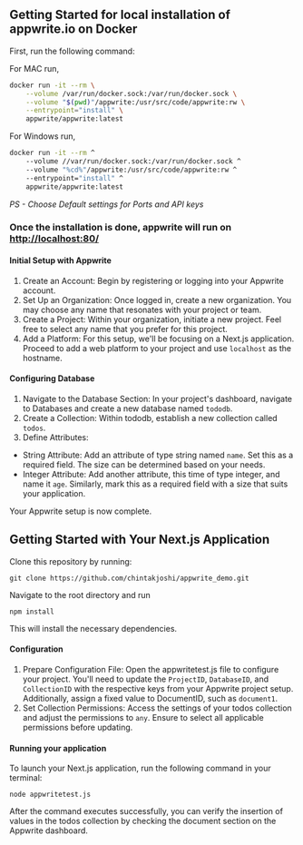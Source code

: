 ## Getting Started for local installation of appwrite.io on Docker

First, run the following command:

For MAC run,
```bash
docker run -it --rm \
    --volume /var/run/docker.sock:/var/run/docker.sock \
    --volume "$(pwd)"/appwrite:/usr/src/code/appwrite:rw \
    --entrypoint="install" \
    appwrite/appwrite:latest
```
For Windows run,
```bash
docker run -it --rm ^
    --volume //var/run/docker.sock:/var/run/docker.sock ^
    --volume "%cd%"/appwrite:/usr/src/code/appwrite:rw ^
    --entrypoint="install" ^
    appwrite/appwrite:latest
```
*PS - Choose Default settings for Ports and API keys*

### Once the installation is done, appwrite will run on [http://localhost:80/](http://localhost:80/)

#### Initial Setup with Appwrite

1) Create an Account: Begin by registering or logging into your Appwrite account.
2) Set Up an Organization: Once logged in, create a new organization. You may choose any name that resonates with your project or team.
3) Create a Project: Within your organization, initiate a new project. Feel free to select any name that you prefer for this project.
4) Add a Platform: For this setup, we'll be focusing on a Next.js application. Proceed to add a web platform to your project and use ```localhost``` as the hostname.

#### Configuring Database

1) Navigate to the Database Section: In your project's dashboard, navigate to Databases and create a new database named ```tododb```.
2) Create a Collection: Within tododb, establish a new collection called ```todos```.
3) Define Attributes:
* String Attribute: Add an attribute of type string named ```name```. Set this as a required field. The size can be determined based on your needs.
* Integer Attribute: Add another attribute, this time of type integer, and name it ```age```. Similarly, mark this as a required field with a size that suits your application.

Your Appwrite setup is now complete.

## Getting Started with Your Next.js Application

Clone this repository by running:
```
git clone https://github.com/chintakjoshi/appwrite_demo.git
```
Navigate to the root directory and run 
```
npm install
```
This will install the necessary dependencies.

#### Configuration 

1) Prepare Configuration File: Open the appwritetest.js file to configure your project. You'll need to update the ```ProjectID```, ```DatabaseID```, and ```CollectionID``` with the respective keys from your Appwrite project setup. Additionally, assign a fixed value to DocumentID, such as ```document1```.
2) Set Collection Permissions: Access the settings of your todos collection and adjust the permissions to ```any```. Ensure to select all applicable permissions before updating.

#### Running your application

To launch your Next.js application, run the following command in your terminal:
```
node appwritetest.js
```
After the command executes successfully, you can verify the insertion of values in the todos collection by checking the document section on the Appwrite dashboard.
